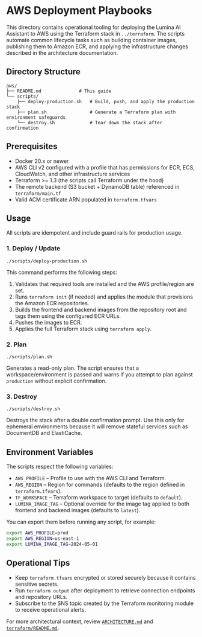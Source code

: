 # AWS Deployment Playbooks

This directory contains operational tooling for deploying the Lumina AI Assistant to AWS using the Terraform stack in `../terraform`. The scripts automate common lifecycle tasks such as building container images, publishing them to Amazon ECR, and applying the infrastructure changes described in the architecture documentation.

## Directory Structure

```
aws/
├── README.md              # This guide
└── scripts/
    ├── deploy-production.sh   # Build, push, and apply the production stack
    ├── plan.sh                # Generate a Terraform plan with environment safeguards
    └── destroy.sh             # Tear down the stack after confirmation
```

## Prerequisites

- Docker 20.x or newer
- AWS CLI v2 configured with a profile that has permissions for ECR, ECS, CloudWatch, and other infrastructure services
- Terraform >= 1.3 (the scripts call Terraform under the hood)
- The remote backend (S3 bucket + DynamoDB table) referenced in `terraform/main.tf`
- Valid ACM certificate ARN populated in `terraform.tfvars`

## Usage

All scripts are idempotent and include guard rails for production usage.

### 1. Deploy / Update

```
./scripts/deploy-production.sh
```

This command performs the following steps:

1. Validates that required tools are installed and the AWS profile/region are set.
2. Runs `terraform init` (if needed) and applies the module that provisions the Amazon ECR repositories.
3. Builds the frontend and backend images from the repository root and tags them using the configured ECR URLs.
4. Pushes the images to ECR.
5. Applies the full Terraform stack using `terraform apply`.

### 2. Plan

```
./scripts/plan.sh
```

Generates a read-only plan. The script ensures that a workspace/environment is passed and warns if you attempt to plan against `production` without explicit confirmation.

### 3. Destroy

```
./scripts/destroy.sh
```

Destroys the stack after a double confirmation prompt. Use this only for ephemeral environments because it will remove stateful services such as DocumentDB and ElastiCache.

## Environment Variables

The scripts respect the following variables:

- `AWS_PROFILE` – Profile to use with the AWS CLI and Terraform.
- `AWS_REGION` – Region for commands (defaults to the region defined in `terraform.tfvars`).
- `TF_WORKSPACE` – Terraform workspace to target (defaults to `default`).
- `LUMINA_IMAGE_TAG` – Optional override for the image tag applied to both frontend and backend images (defaults to `latest`).

You can export them before running any script, for example:

```bash
export AWS_PROFILE=prod
export AWS_REGION=us-east-1
export LUMINA_IMAGE_TAG=2024-05-01
```

## Operational Tips

- Keep `terraform.tfvars` encrypted or stored securely because it contains sensitive secrets.
- Run `terraform output` after deployment to retrieve connection endpoints and repository URLs.
- Subscribe to the SNS topic created by the Terraform monitoring module to receive operational alerts.

For more architectural context, review [`ARCHITECTURE.md`](../ARCHITECTURE.md) and [`terraform/README.md`](../terraform/README.md).
